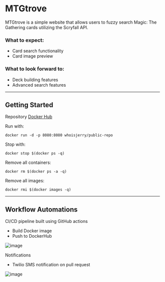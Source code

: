 # MTGtrove
MTGtrove is a simple website that allows users to fuzzy search Magic: The Gathering cards utilizing the Scryfall API.

### What to expect:
* Card search functionality
* Card image preview

### What to look forward to:
* Deck building features
* Advanced search features

---

## Getting Started
Repository  [Docker Hub
](https://hub.docker.com/r/whoisjerry/public-repo)

Run with:
```
docker run -d -p 8080:8080 whoisjerry/public-repo
```
Stop with:
```
docker stop $(docker ps -q)
```
Remove all containers:
```
docker rm $(docker ps -a -q)
```
Remove all images:
```
docker rmi $(docker images -q)
```

---

## Workflow Automations
CI/CD pipeline built using GitHub actions
* Build Docker image
* Push to DockerHub

![image](https://user-images.githubusercontent.com/82949691/124372089-abd7b380-dcba-11eb-9cf0-7243154f725d.png)

Notifications
* Twilio SMS notification on pull request

![image](https://user-images.githubusercontent.com/82949691/124372046-5dc2b000-dcba-11eb-83d6-009dce773ad3.png)
